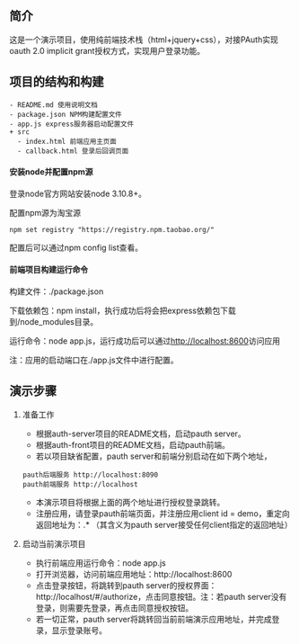 
## 简介

这是一个演示项目，使用纯前端技术栈（html+jquery+css），对接PAuth实现oauth 2.0 implicit grant授权方式，实现用户登录功能。

## 项目的结构和构建

```
- README.md 使用说明文档
- package.json NPM构建配置文件
- app.js express服务器启动配置文件
+ src
  - index.html 前端应用主页面
  - callback.html 登录后回调页面
```

#### 安装node并配置npm源

登录node官方网站安装node 3.10.8+。

配置npm源为淘宝源

```
npm set registry "https://registry.npm.taobao.org/"
```

配置后可以通过npm config list查看。

#### 前端项目构建运行命令

构建文件：./package.json

下载依赖包：npm install，执行成功后将会把express依赖包下载到/node_modules目录。

运行命令：node app.js，运行成功后可以通过[http://localhost:8600](http://localhost:8600)访问应用

注：应用的启动端口在./app.js文件中进行配置。

## 演示步骤

1. 准备工作
   - 根据auth-server项目的README文档，启动pauth server。
   - 根据auth-front项目的README文档，启动pauth前端。
   - 若以项目缺省配置，pauth server和前端分别启动在如下两个地址，
   ```
   pauth后端服务 http://localhost:8090
   pauth前端服务 http://localhost
   ```
   - 本演示项目将根据上面的两个地址进行授权登录跳转。
   - 注册应用，请登录pauth前端页面，并注册应用client id = demo，重定向返回地址为：.* （其含义为pauth server接受任何client指定的返回地址）

2. 启动当前演示项目
   - 执行前端应用运行命令：node app.js
   - 打开浏览器，访问前端应用地址：http://localhost:8600
   - 点击登录按钮，将跳转到pauth server的授权界面：http://localhost/#/authorize，点击同意按钮。注：若pauth server没有登录，则需要先登录，再点击同意授权按钮。
   - 若一切正常，pauth server将跳转回当前前端演示应用地址，并完成登录，显示登录账号。
